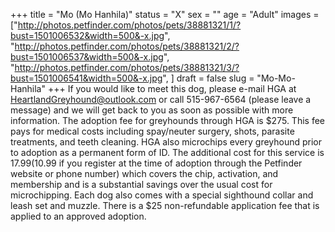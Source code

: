 +++
title = "Mo (Mo Hanhila)"
status = "X"
sex = ""
age = "Adult"
images = ["http://photos.petfinder.com/photos/pets/38881321/1/?bust=1501006532&width=500&-x.jpg",
"http://photos.petfinder.com/photos/pets/38881321/2/?bust=1501006537&width=500&-x.jpg",
"http://photos.petfinder.com/photos/pets/38881321/3/?bust=1501006541&width=500&-x.jpg",
]
draft = false
slug = "Mo-Mo-Hanhila"
+++
If you would like to meet this dog, please e-mail HGA at HeartlandGreyhound@outlook.com or call 515-967-6564 (please leave a message) and we will get back to you as soon as possible with more information. The adoption fee for greyhounds through HGA is $275. This fee pays for medical costs including spay/neuter surgery, shots, parasite treatments, and teeth cleaning. HGA also microchips every greyhound prior to adoption as a permanent form of ID. The additional cost for this service is $17.99 ($10.99 if you register at the time of adoption through the Petfinder website or phone number) which covers the chip, activation, and membership and is a substantial savings over the usual cost for microchipping. Each dog also comes with a special sighthound collar and leash set and muzzle. There is a $25 non-refundable application fee that is applied to an approved adoption.
